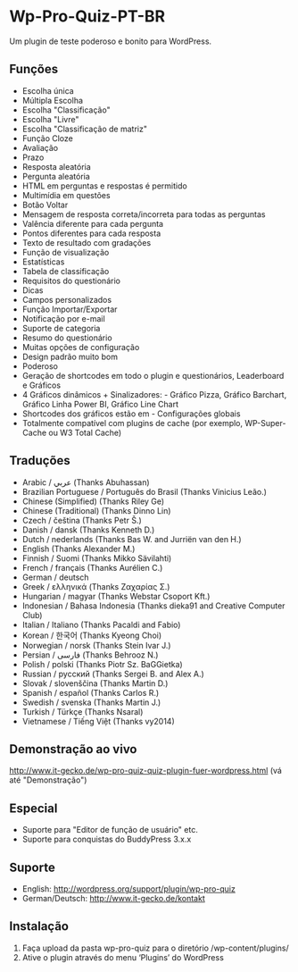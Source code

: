 # Wp-Pro-Quiz-PT-BR

Um plugin de teste poderoso e bonito para WordPress.

## Funções
- Escolha única
- Múltipla Escolha
- Escolha "Classificação"
- Escolha "Livre"
- Escolha "Classificação de matriz"
- Função Cloze
- Avaliação
- Prazo
- Resposta aleatória
- Pergunta aleatória
- HTML em perguntas e respostas é permitido
- Multimídia em questões
- Botão Voltar
- Mensagem de resposta correta/incorreta para todas as perguntas
- Valência diferente para cada pergunta
- Pontos diferentes para cada resposta
- Texto de resultado com gradações
- Função de visualização
- Estatísticas
- Tabela de classificação
- Requisitos do questionário
- Dicas
- Campos personalizados
- Função Importar/Exportar
- Notificação por e-mail
- Suporte de categoria
- Resumo do questionário
- Muitas opções de configuração
- Design padrão muito bom
- Poderoso
- Geração de shortcodes em todo o plugin e questionários, Leaderboard e Gráficos
- 4 Gráficos dinâmicos + Sinalizadores: - Gráfico Pizza, Gráfico Barchart, Gráfico Linha Power BI, Gráfico Line Chart
- Shortcodes dos gráficos estão em - Configurações globais
- Totalmente compatível com plugins de cache (por exemplo, WP-Super-Cache ou W3 Total Cache)


## Traduções
- Arabic / عربي (Thanks Abuhassan)
- Brazilian Portuguese / Português do Brasil (Thanks Vinicius Leão.)
- Chinese (Simplified) (Thanks Riley Ge)
- Chinese (Traditional) (Thanks Dinno Lin)
- Czech / čeština (Thanks Petr Š.)
- Danish / dansk (Thanks Kenneth D.)
- Dutch / nederlands (Thanks Bas W. and Jurriën van den H.)
- English (Thanks Alexander M.)
- Finnish / Suomi (Thanks Mikko Sävilahti)
- French / français (Thanks Aurélien C.)
- German / deutsch
- Greek / ελληνικά (Thanks Ζαχαρίας Σ.)
- Hungarian / magyar (Thanks Webstar Csoport Kft.)
- Indonesian / Bahasa Indonesia (Thanks dieka91 and Creative Computer Club)
- Italian / Italiano (Thanks Pacaldi and Fabio)
- Korean / 한국어 (Thanks Kyeong Choi)
- Norwegian / norsk (Thanks Stein Ivar J.)
- Persian / فارسی (Thanks Behrooz N.)
- Polish / polski (Thanks Piotr Sz. BaGGietka)
- Russian / русский (Thanks Sergei B. and Alex A.)
- Slovak / slovenščina (Thanks Martin D.)
- Spanish / español (Thanks Carlos R.)
- Swedish / svenska (Thanks Martin J.)
- Turkish / Türkçe (Thanks Nsaral)
- Vietnamese / Tiếng Việt (Thanks vy2014)

## Demonstração ao vivo
http://www.it-gecko.de/wp-pro-quiz-quiz-plugin-fuer-wordpress.html (vá até "Demonstração")

## Especial
- Suporte para "Editor de função de usuário" etc.
- Suporte para conquistas do BuddyPress 3.x.x

## Suporte
- English: http://wordpress.org/support/plugin/wp-pro-quiz
- German/Deutsch: http://www.it-gecko.de/kontakt

## Instalação

1. Faça upload da pasta wp-pro-quiz para o diretório /wp-content/plugins/
2. Ative o plugin através do menu ‘Plugins’ do WordPress

